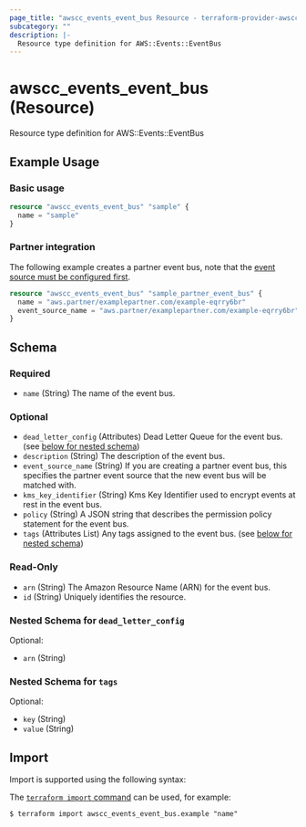 ```yaml
---
page_title: "awscc_events_event_bus Resource - terraform-provider-awscc"
subcategory: ""
description: |-
  Resource type definition for AWS::Events::EventBus
---
```


# awscc_events_event_bus (Resource)

Resource type definition for AWS::Events::EventBus

## Example Usage

### Basic usage

```terraform
resource "awscc_events_event_bus" "sample" {
  name = "sample"
}
```

### Partner integration

The following example creates a partner event bus, note that the [event source must be configured first](https://docs.aws.amazon.com/eventbridge/latest/userguide/eb-saas.html).

```terraform
resource "awscc_events_event_bus" "sample_partner_event_bus" {
  name = "aws.partner/examplepartner.com/example-eqrry6br"
  event_source_name = "aws.partner/examplepartner.com/example-eqrry6br"
}
```

<!-- schema generated by tfplugindocs -->
## Schema

### Required

- `name` (String) The name of the event bus.

### Optional

- `dead_letter_config` (Attributes) Dead Letter Queue for the event bus. (see [below for nested schema](#nestedatt--dead_letter_config))
- `description` (String) The description of the event bus.
- `event_source_name` (String) If you are creating a partner event bus, this specifies the partner event source that the new event bus will be matched with.
- `kms_key_identifier` (String) Kms Key Identifier used to encrypt events at rest in the event bus.
- `policy` (String) A JSON string that describes the permission policy statement for the event bus.
- `tags` (Attributes List) Any tags assigned to the event bus. (see [below for nested schema](#nestedatt--tags))

### Read-Only

- `arn` (String) The Amazon Resource Name (ARN) for the event bus.
- `id` (String) Uniquely identifies the resource.

<a id="nestedatt--dead_letter_config"></a>
### Nested Schema for `dead_letter_config`

Optional:

- `arn` (String)


<a id="nestedatt--tags"></a>
### Nested Schema for `tags`

Optional:

- `key` (String)
- `value` (String)

## Import

Import is supported using the following syntax:

The [`terraform import` command](https://developer.hashicorp.com/terraform/cli/commands/import) can be used, for example:

```shell
$ terraform import awscc_events_event_bus.example "name"
```